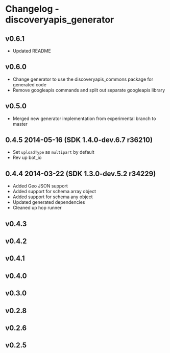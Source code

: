 # Changelog - discoveryapis_generator

## v0.6.1

- Updated README

## v0.6.0

- Change generator to use the discoveryapis_commons package for generated code
- Remove googleapis commands and split out separate googleapis library

## v0.5.0

- Merged new generator implementation from experimental branch to master 

## 0.4.5 2014-05-16 (SDK 1.4.0-dev.6.7 r36210)

- Set `uploadType` as `multipart` by default 
- Rev up bot_io

## 0.4.4 2014-03-22 (SDK 1.3.0-dev.5.2 r34229)

- Added Geo JSON support 
- Added support for schema array object
- Added support for schema any object
- Updated generated dependencies 
- Cleaned up hop runner

## v0.4.3

## v0.4.2

## v0.4.1

## v0.4.0

## v0.3.0

## v0.2.8

## v0.2.6

## v0.2.5


